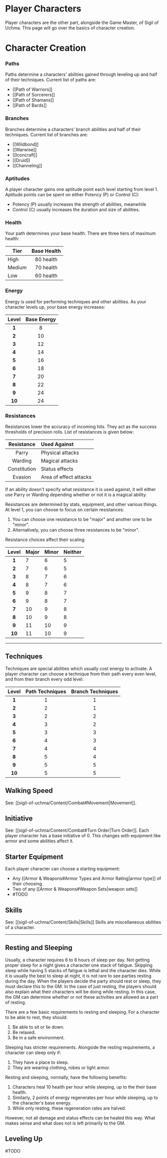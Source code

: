 # Player Characters
Player characters are the other part, alongside the Game Master, of Sigil of Uchma. This page will go over the basics of character creation.

# Character Creation
### Paths
Paths determine a characters' abilities gained through leveling up and half of their techniques. Current list of paths are:
- [[Path of Warriors]]
- [[Path of Sorcerers]]
- [[Path of Shamans]]
- [[Path of Bards]]

### Branches
Branches determine a characters' branch abilities and half of their techniques. Current list of branches are:
- [[Wildbond]]
- [[Warwise]] 
- [[Iconcraft]]
- [[Druid]]
- [[Channeling]]

### Aptitudes
A player character gains one aptitude point each level starting from level 1. Aptitude points can be spent on either Potency (P) or Control (C):
+ Potency (P) usually increases the strength of abilities, meanwhile
+ Control (C) usually increases the duration and size of abilities.

### Health
Your path determines your base health. There are three tiers of maximum health:

| Tier   | Base Health |
| ------ | :---------: |
| High   |  80 health  |
| Medium |  70 health  |
| Low    |  60 health  |
### Energy
Energy is used for performing techniques and other abilities. As your character levels up, your base energy increases:

| Level  | Base Energy |
| :----: | :---------: |
| **1**  |      8      |
| **2**  |     10      |
| **3**  |     12      |
| **4**  |     14      |
| **5**  |     16      |
| **6**  |     18      |
| **7**  |     20      |
| **8**  |     22      |
| **9**  |     24      |
| **10** |     24      |

### Resistances
Resistances lower the accuracy of incoming hits. They act as the success thresholds of precision rolls. List of resistances is given below:

|  Resistance  | Used Against           |
| :----------: | :--------------------- |
|    Parry     | Physical attacks       |
|   Warding    | Magical attacks        |
| Constitution | Status effects         |
|   Evasion    | Area of effect attacks |

If an ability doesn't specify what resistance it is used against, it will either use Parry or Warding depending whether or not it is a magical ability.

Resistances are determined by stats, equipment, and other various things. At level 1, you can choose to focus on certain resistances:
1. You can choose one resistance to be "major" and another one to be "minor".
2. Alternatively, you can choose three resistances to be "minor".

Resistance choices affect their scaling:

| Level  | Major | Minor | Neither |
| :----: | :---- | ----- | ------- |
| **1**  | 7     | 6     | 5       |
| **2**  | 7     | 6     | 5       |
| **3**  | 8     | 7     | 6       |
| **4**  | 8     | 7     | 6       |
| **5**  | 9     | 8     | 7       |
| **6**  | 9     | 8     | 7       |
| **7**  | 10    | 9     | 8       |
| **8**  | 10    | 9     | 8       |
| **9**  | 11    | 10    | 9       |
| **10** | 11    | 10    | 9       |

---
## Techniques
Techniques are special abilities which usually cost energy to activate. A player character can choose a technique from their path every even level, and from their branch every odd level:

| Level  | Path Techniques | Branch Techniques |
| :----: | :-------------: | :---------------: |
| **1**  |        1        |         1         |
| **2**  |        2        |         1         |
| **3**  |        2        |         2         |
| **4**  |        3        |         2         |
| **5**  |        3        |         3         |
| **6**  |        4        |         3         |
| **7**  |        4        |         4         |
| **8**  |        5        |         4         |
| **9**  |        5        |         5         |
| **10** |        5        |         5         |

## Walking Speed
See: [[sigil-of-uchma/Content/Combat#Movement|Movement]].

## Initiative
See: [[sigil-of-uchma/Content/Combat#Turn Order|Turn Order]].
Each player character has a base initiative of 0. This changes with equipment like armor and some abilities affect it.

## Starter Equipment
Each player character can choose a starting equipment:
+ Any [[Armor & Weapons#Armor Types and Armor Rating|armor type]] of their choosing
+ Two of any [[Armor & Weapons#Weapon Sets|weapon sets]]
+ #TODO 

## Skills
See: [[sigil-of-uchma/Content/Skills|Skills]]
Skills are miscellaneous abilities of a character.

---
## Resting and Sleeping
Usually, a character requires 6 to 8 hours of sleep per day. Not getting proper sleep for a night gives a character one stack of fatigue. Skipping sleep while having 5 stacks of fatigue is lethal and the character dies. While it is usually the best to sleep at night, it is not rare to see parties resting during the day. When the players decide the party should rest or sleep, they must declare this to the GM. In the case of just resting, the players should also explain what their characters will be doing while resting. In this case, the GM can determine whether or not these activities are allowed as a part of resting.

There are a few basic requirements to resting and sleeping. For a character to be able to rest, they should:
1. Be able to sit or lie down. 
2. Be relaxed.
3. Be in a safe environment.

Sleeping has stricter requirements. Alongside the resting requirements, a character can sleep only if:
1. They have a place to sleep.
2. They are wearing clothing, robes or light armor.

Resting and sleeping, normally, have the following benefits:
1. Characters heal 10 health per hour while sleeping, up to the their base health.
2. Similarly, 2 points of energy regenerates per hour while sleeping, up to the character's base energy.
3. While only resting, these regeneration rates are halved.

However, not all damage and status effects can be healed this way. What makes sense and what does not is left primarily to the GM.

## Leveling Up
#TODO 


